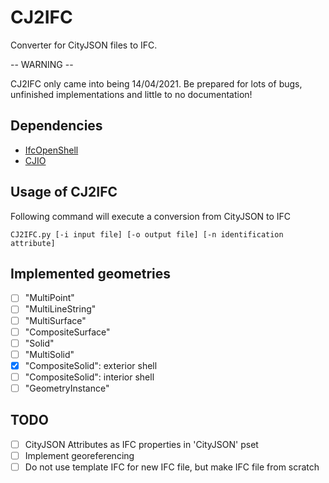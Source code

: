 # CJ2IFC
Converter for CityJSON files to IFC.

-- WARNING --

CJ2IFC only came into being 14/04/2021. Be prepared for lots of bugs, unfinished implementations and little to no documentation!

## Dependencies
- [IfcOpenShell](https://github.com/IfcOpenShell/IfcOpenShell)
- [CJIO](https://github.com/cityjson/cjio)

## Usage of CJ2IFC
Following command will execute a conversion from CityJSON to IFC
  
    CJ2IFC.py [-i input file] [-o output file] [-n identification attribute]

## Implemented geometries
- [ ] "MultiPoint"
- [ ] "MultiLineString"
- [ ] "MultiSurface"
- [ ] "CompositeSurface"
- [ ] "Solid"
- [ ] "MultiSolid"
- [x] "CompositeSolid": exterior shell
- [ ] "CompositeSolid": interior shell
- [ ] "GeometryInstance" 

## TODO
- [ ] CityJSON Attributes as IFC properties in 'CityJSON' pset
- [ ] Implement georeferencing
- [ ] Do not use template IFC for new IFC file, but make IFC file from scratch
